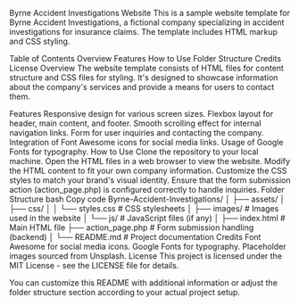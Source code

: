 Byrne Accident Investigations Website
This is a sample website template for Byrne Accident Investigations, a fictional company specializing in accident investigations for insurance claims. The template includes HTML markup and CSS styling.

Table of Contents
Overview
Features
How to Use
Folder Structure
Credits
License
Overview
The website template consists of HTML files for content structure and CSS files for styling. It's designed to showcase information about the company's services and provide a means for users to contact them.

Features
Responsive design for various screen sizes.
Flexbox layout for header, main content, and footer.
Smooth scrolling effect for internal navigation links.
Form for user inquiries and contacting the company.
Integration of Font Awesome icons for social media links.
Usage of Google Fonts for typography.
How to Use
Clone the repository to your local machine.
Open the HTML files in a web browser to view the website.
Modify the HTML content to fit your own company information.
Customize the CSS styles to match your brand's visual identity.
Ensure that the form submission action (action_page.php) is configured correctly to handle inquiries.
Folder Structure
bash
Copy code
Byrne-Accident-Investigations/
│
├── assets/
│   ├── css/
│   │   └── styles.css       # CSS stylesheets
│   ├── images/              # Images used in the website
│   └── js/                  # JavaScript files (if any)
│
├── index.html               # Main HTML file
├── action_page.php          # Form submission handling (backend)
│
└── README.md                # Project documentation
Credits
Font Awesome for social media icons.
Google Fonts for typography.
Placeholder images sourced from Unsplash.
License
This project is licensed under the MIT License - see the LICENSE file for details.

You can customize this README with additional information or adjust the folder structure section according to your actual project setup.
